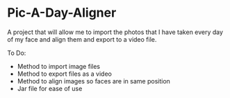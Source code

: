# Pic-A-Day-Aligner
A project that will allow me to import the photos that I have taken every day of my face and align them and export to a video file.

To Do:
- Method to import image files
- Method to export files as a video
- Method to align images so faces are in same position
- Jar file for ease of use
